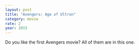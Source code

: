 ```yaml
---
layout: post
title: "Avengers: Age of Ultron"
category: movie
rate: 2
year: 2015
---
```


Do you like the first Avengers movie? All of them are in this one.
